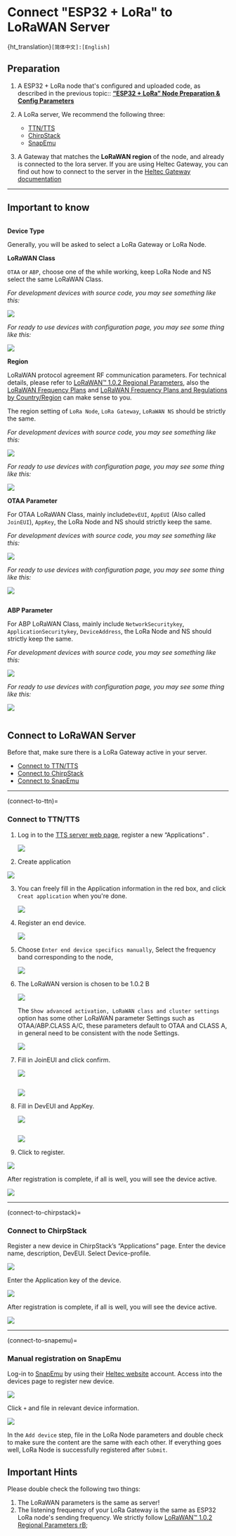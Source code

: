 # Connect "ESP32 + LoRa" to LoRaWAN Server
{ht_translation}`[简体中文]:[English]`

## Preparation
1. A ESP32 + LoRa node that's configured and uploaded code, as described in the previous topic:: **[“ESP32 + LoRa” Node Preparation & Config Parameters](https://docs.heltec.org/en/node/esp32/lorawan/config_parameter.html)**
2. A LoRa server, We recommend the following three:
    - [TTN/TTS](https://console.thethingsnetwork.org/)
    - [ChirpStack](https://www.chirpstack.io/)
    - [SnapEmu](https://platform.snapemu.com/)

3. A Gateway that matches the **LoRaWAN region** of the node, and already is connected to the lora server. If you are using Heltec Gateway, you can find out how to connect to the server in the [Heltec Gateway documentation](https://docs.heltec.org/)

------

## Important to know

```{Tip} Regardless of which LoRaWAN NS, the parameters that need to be configured are similar. Ensuring that the relevant configurations of NS and Node are consistent is the key to ensuring successful LoRaWAN communication.

```



**Device Type**

Generally, you will be asked to select a LoRa Gateway or LoRa Node.

**LoRaWAN Class**

`OTAA` or `ABP`, choose one of the while working, keep LoRa Node and NS select the same LoRaWAN Class.

*For development devices with source code, you may see something like this:*

![](img/connect_to_snapemu/03.png)

*For ready to use devices with configuration page, you may see some thing like this:*

![](img/connect_to_snapemu/04.png)

**Region**

LoRaWAN protocol agreement RF communication parameters. For technical details, please refer to [LoRaWAN™ 1.0.2 Regional Parameters](https://resource.heltec.cn/download/LoRaWANRegionalParametersv1.0.2_final_1944_1.pdf), also the [LoRaWAN Frequency Plans](https://docs.heltec.org/general/lorawan_frequency_plans.html) and [LoRaWAN Frequency Plans and Regulations by Country/Region](https://docs.heltec.org/general/lorawan_frequency_plans_by_country.html) can make sense to you.

The region setting of `LoRa Node`, `LoRa Gateway`, `LoRaWAN NS` should be strictly the same.

*For development devices with source code, you may see something like this:*

![](img/connect_to_snapemu/05.png)

*For ready to use devices with configuration page, you may see some thing like this:*

![](img/connect_to_snapemu/06.png)

**OTAA Parameter**

For OTAA LoRaWAN Class, mainly include`DevEUI`, `AppEUI` (Also called `JoinEUI`), `AppKey`, the LoRa Node and NS should strictly keep the same.

*For development devices with source code, you may see something like this:*

![](img/connect_to_snapemu/07.png)

*For ready to use devices with configuration page, you may see some thing like this:*

![](img/connect_to_snapemu/08.png)

```{Note} If you select ABP Class, you do not need to set OTAA parameters.

```

**ABP Parameter**

For ABP LoRaWAN Class, mainly include `NetworkSecuritykey`, `ApplicationSecuritykey`, `DeviceAddress`, the LoRa Node and NS should strictly keep the same.

*For development devices with source code, you may see something like this:*

![](img/connect_to_snapemu/09.png)

*For ready to use devices with configuration page, you may see some thing like this:*

![](img/connect_to_snapemu/10.png)

```{Note} If you select ABP Class, you do not need to set OTAA parameters.

```

## Connect to LoRaWAN Server

Before that, make sure there is a LoRa Gateway active in your server.

- [Connect to TTN/TTS](connect-to-ttn)
- [Connect to ChirpStack](connect-to-chirpstack)
- [Connect to SnapEmu](connect-to-snapemu)

------

(connect-to-ttn)=
### Connect to TTN/TTS

1. Log in to the [TTS server web page](lora.heltec.org), register a new “Applications” .

   ![](img/connect_to_gateway/06.png) 

2. Create application

![](img/connect_to_gateway/07.png)

3. You can freely fill in the Application information in the red box, and click `Creat application` when you're done.

   ![](img/connect_to_gateway/08.png)

4. Register an end device.

   ![](img/connect_to_gateway/81.png)

5. Choose `Enter end device specifics manually`, Select the frequency band corresponding to the node, 

   ![](img/connect_to_gateway/09.png)

6. The LoRaWAN version is chosen to be 1.0.2 B

   ![](img/connect_to_gateway/10.png)

   The `Show advanced activation, LoRaWAN class and cluster settings` option has some other LoRaWAN parameter Settings such as OTAA/ABP.CLASS A/C, these parameters default to OTAA and CLASS A, in general need to be consistent with the node Settings.

   ![](img/connect_to_gateway/11.png)

7. Fill in JoinEUI and click confirm.

   ![](img/connect_to_gateway/12.png)

   ``` {Tip} In code or some application products, JoinEUI is represented as AppEUI.
   ```

   ![](img/connect_to_gateway/13.png)

8. Fill in DevEUI and AppKey.

   ![](img/connect_to_gateway/14.png)

   ``` {Tip} The End device ID is automatically generated when you fill in DevEUI.
   ```

   ![](img/connect_to_gateway/31.png)

9. Click to register.

![](img/connect_to_gateway/17.png)

After registration is complete, if all is well, you will see the device active.

![](img/connect_to_gateway/18.png)

------

(connect-to-chirpstack)=
### Connect to ChirpStack
Register a new device in ChirpStack’s “Applications” page. Enter the device name, description, DevEUI. Select Device-profile.

![](img/connect_to_gateway/20.png)

Enter the Application key of the device.

![](img/connect_to_gateway/21.png)

After registration is complete, if all is well, you will see the device active.

![](img/connect_to_gateway/22.png)

------

(connect-to-snapemu)=

### Manual registration on SnapEmu

Log-in to [SnapEmu](https://platform.snapemu.com/dashboard/) by using their [Heltec website](https://heltec.org) account. Access into the devices page to register new device. 

![](img/connect_to_snapemu/01.png)

Click `+` and file in relevant device information.

![](img/connect_to_snapemu/02.png)

In the `Add device` step, file in the LoRa Node parameters and double check to make sure the content are the same with each other. If everything goes well, LoRa Node is successfully registered after `Submit`.

## Important Hints

Please double check the following two things:

1. The LoRaWAN parameters is the same as server!
2. The listening frequency of your LoRa Gateway is the same as ESP32 LoRa node's sending frequency. We strictly follow [LoRaWAN™ 1.0.2 Regional Parameters rB](https://resource.heltec.cn/download/LoRaWANRegionalParametersv1.0.2_final_1944_1.pdf);
